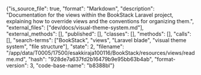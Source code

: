 {"is_source_file": true, "format": "Markdown", "description": "Documentation for the views within the BookStack Laravel project, explaining how to override views and the conventions for organizing them.", "external_files": ["dev/docs/visual-theme-system.md"], "external_methods": [], "published": [], "classes": [], "methods": [], "calls": [], "search-terms": ["BookStack", "views", "Laravel blade", "visual theme system", "file structure"], "state": 2, "filename": "/app/data/T0005/17500/esakkiraja100116/BookStack/resources/views/readme.md", "hash": "928de7a637fd2b16479b9e95bb63b4ab", "format-version": 3, "code-base-name": "b8388bl"}